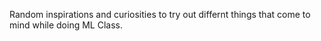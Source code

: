 Random inspirations and curiosities to try out differnt things that come to mind while doing ML Class.
